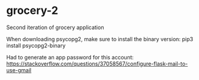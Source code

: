 # grocery-2
Second iteration of grocery application


When downloading psycopg2, make sure to install the binary version: pip3 install psycopg2-binary


Had to generate an app password for this account: 
https://stackoverflow.com/questions/37058567/configure-flask-mail-to-use-gmail